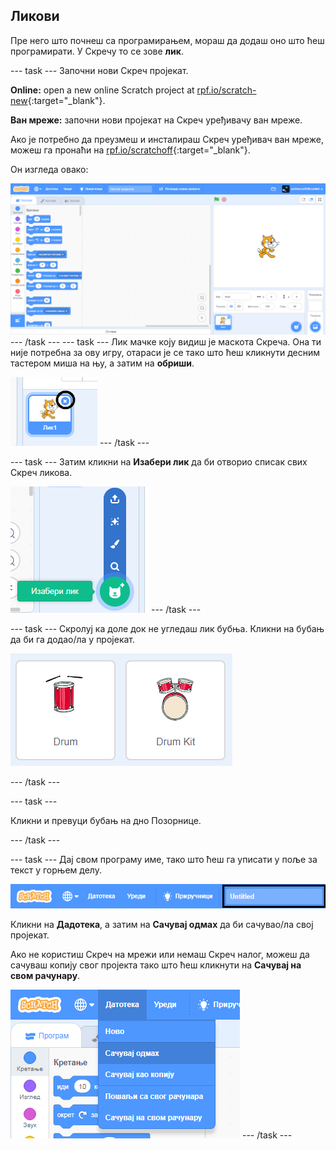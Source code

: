 ## Ликови

Пре него што почнеш са програмирањем, мораш да додаш оно што ћеш програмирати. У Скречу то се зове **лик**.

\--- task \--- Започни нови Скреч пројекат.

**Online:** open a new online Scratch project at [rpf.io/scratch-new](http://rpf.io/scratch-new){:target="_blank"}.

**Ван мреже:** започни нови пројекат на Скреч уређивачу ван мреже.

Ако је потребно да преузмеш и инсталираш Скреч уређивач ван мреже, можеш га пронаћи на [rpf.io/scratchoff](http://rpf.io/scratchoff){:target="_blank"}.

Он изгледа овако:

![снимак екрана](images/band-scratch.png) \--- /task \--- \--- task \--- Лик мачке коју видиш је маскота Скреча. Она ти није потребна за ову игру, отараси је се тако што ћеш кликнути десним тастером миша на њу, а затим на **обриши**.

![снимак екрана](images/band-delete-annotated.png) \--- /task \---

\--- task \--- Затим кликни на **Изабери лик** да би отворио списак свих Скреч ликова.

![снимак екрана](images/band-sprite-library.png) \--- /task \---

\--- task \--- Скролуј ка доле док не угледаш лик бубња. Кликни на бубањ да би га додао/ла у пројекат.

![снимак екрана](images/band-sprite-drum.png)

\--- /task \---

\--- task \---

Кликни и превуци бубањ на дно Позорнице.

\--- /task \---

\--- task \--- Дај свом програму име, тако што ћеш га уписати у поље за текст у горњем делу.

![име](images/band-name-annotated.png)

Кликни на **Дадотека**, а затим на **Сачувај одмах** да би сачувао/ла свој пројекат.

Ако не користиш Скреч на мрежи или немаш Скреч налог, можеш да сачуваш копију свог пројекта тако што ћеш кликнути на **Сачувај на свом рачунару**.

![снимак екрана](images/band-save.png) \--- /task \---